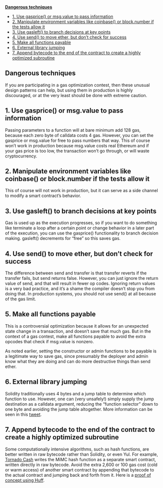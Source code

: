 [**Dangerous techniques**](##Dangerous%20techniques)

- [1. Use gasprice() or msg.value to pass information](##1.%20Use%20gasprice()%20or%20msg.value%20to%20pass%20information)
- [2. Manipulate environment variables like coinbase() or block.number if the tests allow it](##2.%20Manipulate%20environment%20variables%20like%20coinbase()%20or%20block.number%20if%20the%20tests%20allow%20it)
- [3. Use gasleft() to branch decisions at key points](##3.%20Use%20gasleft()%20to%20branch%20decisions%20at%20key%20points)
- [4. Use send() to move ether, but don’t check for success](##4.%20Use%20send()%20to%20move%20ether,%20but%20don’t%20check%20for%20success)
- [5. Make all functions payable](##5.%20Make%20all%20functions%20payable)
- [6. External library jumping](##6.%20External%20library%20jumping)
- [7. Append bytecode to the end of the contract to create a highly optimized subroutine](##7.%20Append%20bytecode%20to%20the%20end%20of%20the%20contract%20to%20create%20a%20highly%20optimized%20subroutine)


## Dangerous techniques

If you are participating in a gas optimization contest, then these unusual design patterns can help, but using them in production is highly discouraged, or at the very least should be done with extreme caution.

## 1. Use gasprice() or msg.value to pass information

Passing parameters to a function will at bare minimum add 128 gas, because each zero byte of calldata costs 4 gas. However, you can set the gasprice or msg.value for free to pass numbers that way. This of course won’t work in production because msg.value costs real Ethereum and if your gas price is too low, the transaction won’t go through, or will waste cryptocurrency.

## 2. Manipulate environment variables like coinbase() or block.number if the tests allow it

This of course will not work in production, but it can serve as a side channel to modify a smart contract’s behavior.

## 3. Use gasleft() to branch decisions at key points

Gas is used up as the execution progresses, so if you want to do something like terminate a loop after a certain point or change behavior in a later part of the execution, you can use the gasprice() functionality to branch decision making. gasleft() decrements for “free” so this saves gas.

## 4. Use send() to move ether, but don’t check for success

The difference between send and transfer is that transfer reverts if the transfer fails, but send returns false. However, you can just ignore the return value of send, and that will result in fewer op codes. Ignoring return values is a very bad practice, and it’s a shame the compiler doesn’t stop you from doing that. In production systems, you should not use send() at all because of the gas limit.

## 5. Make all functions payable

This is a controversial optimization because it allows for an unexpected state change in a transaction, and doesn’t save that much gas. But in the context of a gas contest, make all functions payable to avoid the extra opcodes that check if msg.value is nonzero.

As noted earlier, setting the constructor or admin functions to be payable is a legitimate way to save gas, since presumably the deployer and admin know what they are doing and can do more destructive things than send ether.

## 6. External library jumping

Solidity traditionally uses 4 bytes and a jump table to determine which function to use. However, one can (very unsafely!) simply supply the jump destination as a calldata argument, reducing the “function selector” down to one byte and avoiding the jump table altogether. More information can be seen in this [tweet](https://twitter.com/AmadiMichaels/status/1697405235948310627).

## 7. Append bytecode to the end of the contract to create a highly optimized subroutine

Some computationally intensive algorithms, such as hash functions, are better written in raw bytecode rather than Solidity, or even Yul. For example, [Tornado Cash](https://www.rareskills.io/post/how-does-tornado-cash-work) writes the MiMC hash function as a separate smart contract, written directly in raw bytecode. Avoid the extra 2,600 or 100 gas cost (cold or warm access) of another smart contract by appending that bytecode to the actual contract and jumping back and forth from it. Here is a [proof of concept using Huff](https://twitter.com/AmadiMichaels/status/1696263027920634044).

